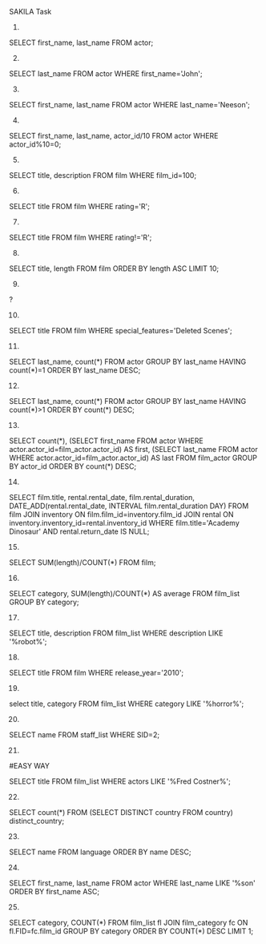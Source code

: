 SAKILA Task

1.

SELECT first_name, last_name FROM actor;

2.

SELECT last_name FROM actor WHERE first_name='John';

3.

SELECT first_name, last_name FROM actor WHERE last_name='Neeson';

4.

SELECT first_name, last_name, actor_id/10 FROM actor WHERE actor_id%10=0;

5.

SELECT title, description FROM film WHERE film_id=100;

6.

SELECT title FROM film WHERE rating='R';

7.

SELECT title FROM film WHERE rating!='R';

8.

SELECT title, length FROM film ORDER BY length ASC LIMIT 10;

9.

?

10.

SELECT title FROM film WHERE special_features='Deleted Scenes';

11.

SELECT last_name, count(\*) FROM actor GROUP BY last_name HAVING count(\*)=1 ORDER BY last_name DESC;

12.

SELECT last_name, count(\*) FROM actor GROUP BY last_name HAVING count(\*)>1 ORDER BY count(\*) DESC;

13.

SELECT count(\*), (SELECT first_name FROM actor WHERE actor.actor_id=film_actor.actor_id) AS first,
	(SELECT last_name FROM actor WHERE actor.actor_id=film_actor.actor_id) AS last 
		FROM film_actor GROUP BY actor_id ORDER BY count(\*) DESC;

14.

SELECT film.title, rental.rental_date, film.rental_duration, DATE_ADD(rental.rental_date, INTERVAL film.rental_duration DAY) 
	FROM film JOIN inventory ON film.film_id=inventory.film_id 
	JOIN rental ON inventory.inventory_id=rental.inventory_id 
		WHERE film.title='Academy Dinosaur' AND rental.return_date IS NULL;

15.

SELECT SUM(length)/COUNT(\*) FROM film;

16.

SELECT category, SUM(length)/COUNT(\*) AS average FROM film_list GROUP BY category;

17.

SELECT title, description FROM film_list WHERE description LIKE '%robot%';

18.

SELECT title FROM film WHERE release_year='2010';

19.

select title, category FROM film_list WHERE category LIKE '%horror%';

20.

SELECT name FROM staff_list WHERE SID=2;

21.

#EASY WAY

SELECT title FROM film_list WHERE actors LIKE '%Fred Costner%';

22.

SELECT count(\*) FROM (SELECT DISTINCT country FROM country) distinct_country;

23.

SELECT name FROM language ORDER BY name DESC;

24.

SELECT first_name, last_name FROM actor WHERE last_name LIKE '%son' ORDER BY first_name ASC;

25.

SELECT category, COUNT(\*) FROM 
	film_list fl JOIN film_category fc ON fl.FID=fc.film_id 
		GROUP BY category ORDER BY COUNT(\*) DESC LIMIT 1;

